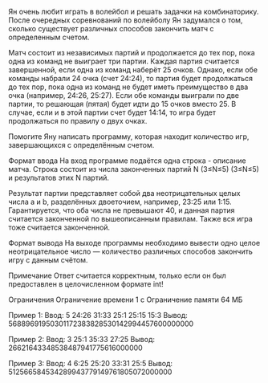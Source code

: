 Ян очень любит играть в волейбол и решать задачки на комбинаторику. После очередных соревнований по волейболу Ян задумался о том, сколько существует различных способов закончить матч с определенным счетом.

Матч состоит из независимых партий и продолжается до тех пор, пока одна из команд не выиграет три партии. Каждая партия считается завершенной, если одна из команд наберёт 25 очков. Однако, если обе команды набрали 24 очка (счет 24:24), то партия будет продолжаться до тех пор, пока одна из команд не будет иметь преимущество в два очка (например, 24:26, 25:27). Если обе команды выиграли по две партии, то решающая (пятая) будет идти до 15 очков вместо 25. В случае, если и в этой партии счет будет 14:14, то игра будет продолжаться по правилу о двух очках.

Помогите Яну написать программу, которая находит количество игр, завершающихся с определённым счетом.

Формат ввода
На вход программе подаётся одна строка - описание матча. Строка состоит из числа законченных партий N (3≤N≤5)
(3≤N≤5) и результатов этих N партий.

Результат партии представляет собой два неотрицательных целых числа a и b, разделённых двоеточием, например, 23:25 или 1:15. Гарантируется, что оба числа не превышают 40, и данная партия считается законченной по вышеописанным правилам. Также вся игра тоже считается законченной.

Формат вывода
На выходе программы необходимо вывести одно целое неотрицательное число — количество различных способов закончить игру с данным счётом.

Примечание
Ответ считается корректным, только если он был предоставлен в целочисленном формате int!

Ограничения
Ограничение времени
1 с
Ограничение памяти
64 МБ

Пример 1: 
Ввод: 5 24:26 31:33 25:1 25:15 15:3
Вывод: 56889691950301172383828530142994457600000000

Пример 2:
Ввод: 3 25:1 35:33 27:25
Вывод: 26621643348538487941775616000000

Пример 3: 
Ввод: 4 6:25 25:20 33:31 25:5
Вывод: 512566584534289943779149761805072000000